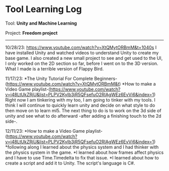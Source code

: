 # Tool Learning Log

Tool: **Unity and Machine Learning**

Project: **Freedom project**

---

10/28/23:
https://www.youtube.com/watch?v=XtQMytORBmM&t=1040s
I have installed Unity and watched videos to understand Unity to create my base game. I also created a new small project to see and get used to the UI, I only worked on the 2D section so far, before I went on to the 3D version. What I made is a terrible version of Flappy Bird.

11/17/23:
*The Unity Tutorial For Complete Beginners-(https://www.youtube.com/watch?v=XtQMytORBmM&t)
*How to make a Video Game playlist-(https://www.youtube.com/watch?v=j48LtUkZRjU&list=PLPV2KyIb3jR5QFsefuO2RlAgWEz6EvVi6&index=1)
Right now I am tinkering with my too, I am going to tinker with my tools. I think I will continue to quickly learn unity and decide on what style to do then move on to learn ml5. 
The next thing to do is to work on the 3d side of unity and see what to do afterward -after adding a finishing touch to the 2d side-.

12/11/23:
*How to make a Video Game playlist-(https://www.youtube.com/watch?v=j48LtUkZRjU&list=PLPV2KyIb3jR5QFsefuO2RlAgWEz6EvVi6&index=1)
*following along I learned about the physics system and I had thinker with the physics system in the game.
*I learned about how frames affect physics and I have to use Time.Timedelta to fix that issue.
*I learned about how to create a script and add it to Unity. The script's language is C#.


<!--
* Links you used today (websites, videos, etc)
* Things you tried, progress you made, etc
* Challenges, a-ha moments, etc
* Questions you still have
* What you're going to try next
-->

